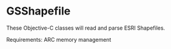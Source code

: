 GSShapefile
===========

These Objective-C classes will read and parse ESRI Shapefiles.

Requirements:
ARC memory management
